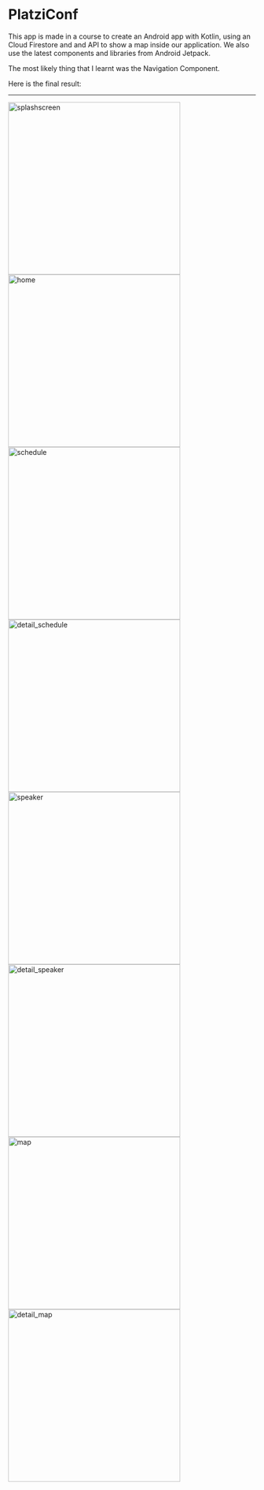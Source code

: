 # PlatziConf
This app is made in a course to create an Android app with Kotlin, using an Cloud Firestore and and API to show a map inside our application.
We also use the latest components and libraries from Android Jetpack.

The most likely thing that I learnt was the Navigation Component.

Here is the final result:

-----------------------
<p>
<img src="screenshots/splashscreen.jpeg" width="350" title="splashscreen">
<img src="screenshots/home.jpeg" width="350" title="home">
<img src="screenshots/schedule.jpeg" width="350" title="schedule">
<img src="screenshots/detail_schedule.jpeg" width="350" title="detail_schedule">
<img src="screenshots/speaker.jpeg" width="350" title="speaker">
<img src="screenshots/detail_speaker.jpeg" width="350" title="detail_speaker">
<img src="screenshots/map.jpeg" width="350" title="map">
<img src="screenshots/detailed_map.jpeg" width="350" title="detail_map">
</p>
